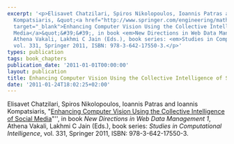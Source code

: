 ```yaml
---
excerpt: '<p>Elisavet Chatzilari, Spiros Nikolopoulos, Ioannis Patras and Ioannis
  Kompatsiaris, &quot;<a href="http://www.springer.com/engineering/mathematical/book/978-3-642-17550-3"
  target="_blank">Enhancing Computer Vision Using the Collective Intelligence of Social
  Media</a>&quot;&#39;&#39;, in book <em>New Directions in Web Data Management 1</em>,
  Athena Vakali, Lakhmi C Jain (Eds.), book series: <em>Studies in Computational Intelligence</em>,
  vol. 331, Springer 2011, ISBN: 978-3-642-17550-3.</p>'
types: publication
tags: book_chapters
publication_date: '2011-01-01T00:00:00'
layout: publication
title: Enhancing Computer Vision Using the Collective Intelligence of Social Media
date: '2011-01-24T18:02:25+02:00'
---
```

<p>Elisavet Chatzilari, Spiros Nikolopoulos, Ioannis Patras and Ioannis Kompatsiaris, &quot;<a href="http://www.springer.com/engineering/mathematical/book/978-3-642-17550-3" target="_blank">Enhancing Computer Vision Using the Collective Intelligence of Social Media</a>&quot;&#39;&#39;, in book <em>New Directions in Web Data Management 1</em>, Athena Vakali, Lakhmi C Jain (Eds.), book series: <em>Studies in Computational Intelligence</em>, vol. 331, Springer 2011, ISBN: 978-3-642-17550-3.</p>
